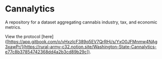 # Cannalytics
A repository for a dataset aggregating cannabis industry, tax, and economic metrics. 

View the protocol [here]([https://app.gitbook.com/o/vHxzIcF389q5EV7QrRHj/s/YxO0JFMnmw4NAg3xawPr/](https://rural-army-c32.notion.site/Washington-State-Cannalytics-e77c8b37854742368dd4a2b3cd89b29c]).

